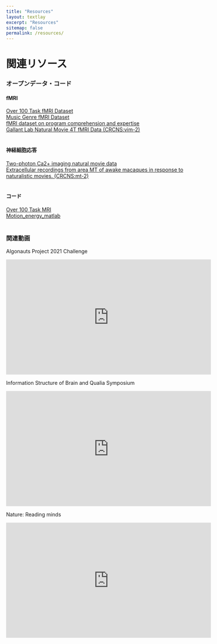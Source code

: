 ```yaml
---
title: "Resources"
layout: textlay
excerpt: "Resources"
sitemap: false
permalink: /resources/
---
```


# 関連リソース

### オープンデータ・コード
#### fMRI
[Over 100 Task fMRI Dataset](https://openneuro.org/datasets/ds002306/)<br>
[Music Genre fMRI Dataset](https://openneuro.org/datasets/ds003720/)<br>
[fMRI dataset on program comprehension and expertise](https://openneuro.org/datasets/ds002411/)<br>
[Gallant Lab Natural Movie 4T fMRI Data (CRCNS:vim-2)](https://crcns.org/data-sets/vc/vim-2/about-vim-2)<br>
<br>

#### 神経細胞応答
[Two-photon Ca2+ imaging natural movie data](https://ai-data.nict.go.jp/dataset/detail/?id=35)<br>
[Extracellular recordings from area MT of awake macaques in response to naturalistic movies. (CRCNS:mt-2)](https://crcns.org/data-sets/vc/mt-2/about-mt-2)<br>
<br>

#### コード
[Over 100 Task MRI](https://osf.io/ea2jc/)<br>
[Motion_energy_matlab](https://github.com/gallantlab/motion_energy_matlab)<br>
<br>

### 関連動画
Algonauts Project 2021 Challenge
<iframe width="560" height="315"
src="https://www.youtube.com/embed/xtSh_XotVlo
?loop=1
&autoplay=0
&mute=0
&rel=0
&modestbranding=1"
frameborder="0" allowfullscreen>
</iframe>
<br>

Information Structure of Brain and Qualia Symposium
<iframe width="560" height="315"
src="https://www.youtube.com/embed/W9ebGLgzRNI
?loop=1
&autoplay=0
&mute=0
&rel=0
&modestbranding=1"
frameborder="0" allowfullscreen>
</iframe>
<br>

Nature: Reading minds
<iframe width="560" height="315"
src="https://www.youtube.com/embed/z8iEogscUl8
?loop=1
&autoplay=0
&mute=0
&rel=0
&modestbranding=1"
frameborder="0" allowfullscreen>
</iframe>



